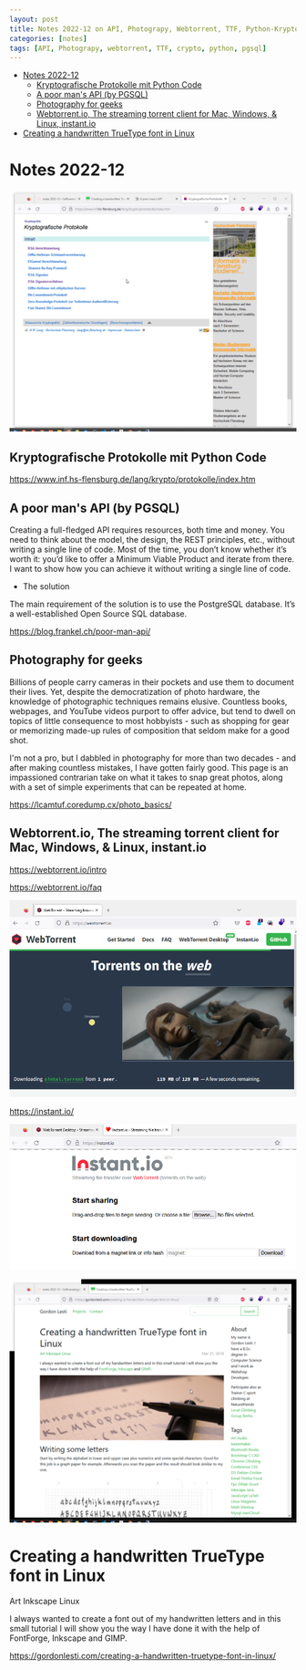 ```yaml
---
layout: post
title: Notes 2022-12 on API, Photograpy, Webtorrent, TTF, Python-Kryptoprotokolle
categories: [notes]
tags: [API, Photograpy, webtorrent, TTF, crypto, python, pgsql]
--- 
```


- [Notes 2022-12](#notes-2022-12)
  - [Kryptografische Protokolle mit Python Code](#kryptografische-protokolle-mit-python-code)
  - [A poor man's API (by PGSQL)](#a-poor-mans-api-by-pgsql)
  - [Photography for geeks](#photography-for-geeks)
  - [Webtorrent.io, The streaming torrent client for Mac, Windows, \& Linux, instant.io](#webtorrentio-the-streaming-torrent-client-for-mac-windows--linux-instantio)
- [Creating a handwritten TrueType font in Linux](#creating-a-handwritten-truetype-font-in-linux)

# Notes 2022-12 

![](../pis/20230705144303_cryptoPy.png)

## Kryptografische Protokolle mit Python Code 

<https://www.inf.hs-flensburg.de/lang/krypto/protokolle/index.htm>

## A poor man's API (by PGSQL)

Creating a full-fledged API requires resources, both time and money. You need to think about the model, the design, the REST principles, etc., without writing a single line of code. Most of the time, you don’t know whether it’s worth it: you’d like to offer a Minimum Viable Product and iterate from there. I want to show how you can achieve it without writing a single line of code.

- The solution

The main requirement of the solution is to use the PostgreSQL database. It’s a well-established Open Source SQL database.

<https://blog.frankel.ch/poor-man-api/>

## Photography for geeks
Billions of people carry cameras in their pockets and use them to document their lives. Yet, despite the democratization of photo hardware, the knowledge of photographic techniques remains elusive. Countless books, webpages, and YouTube videos purport to offer advice, but tend to dwell on topics of little consequence to most hobbyists - such as shopping for gear or memorizing made-up rules of composition that seldom make for a good shot.

I'm not a pro, but I dabbled in photography for more than two decades - and after making countless mistakes, I have gotten fairly good. This page is an impassioned contrarian take on what it takes to snap great photos, along with a set of simple experiments that can be repeated at home. 

<https://lcamtuf.coredump.cx/photo_basics/>

##  Webtorrent.io, The streaming torrent client for Mac, Windows, & Linux, instant.io

<https://webtorrent.io/intro>

<https://webtorrent.io/faq>

![](../pic/20221202101348.png)  

<https://instant.io/>

![](../pic/20221202101522.png)  


![](../pics/20230705143908_gimp_ttf.png)
# Creating a handwritten TrueType font in Linux
Art Inkscape Linux

I always wanted to create a font out of my handwritten letters and in this small tutorial I will show you the way I have done it with the help of FontForge, Inkscape and GIMP.

<https://gordonlesti.com/creating-a-handwritten-truetype-font-in-linux/>
